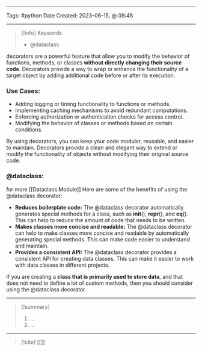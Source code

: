 ------------------------- 
Tags: #python 
Date Created:  2023-06-15, @ 09:48

---
>[!info] Keywords
>* @dataclass 

decorators are a powerful feature that allow you to modify the behavior of functions, methods, or classes **without directly changing their source code**. Decorators provide a way to wrap or enhance the functionality of a target object by adding additional code before or after its execution.

### Use Cases:
- Adding logging or timing functionality to functions or methods.
- Implementing caching mechanisms to avoid redundant computations.
- Enforcing authorization or authentication checks for access control.
- Modifying the behavior of classes or methods based on certain conditions.

By using decorators, you can keep your code modular, reusable, and easier to maintain. Decorators provide a clean and elegant way to extend or modify the functionality of objects without modifying their original source code.



### @dataclass:
for more [[Dataclass Module]]
Here are some of the benefits of using the @dataclass decorator:

- **Reduces boilerplate code:** The @dataclass decorator automatically generates special methods for a class, such as **init**(), **repr**(), and **eq**(). This can help to reduce the amount of code that needs to be written.
- **Makes classes more concise and readable:** The @dataclass decorator can help to make classes more concise and readable by automatically generating special methods. This can make code easier to understand and maintain.
- **Provides a consistent API:** The @dataclass decorator provides a consistent API for creating data classes. This can make it easier to work with data classes in different projects.

If you are creating a **class that is primarily used to store data**, and that does not need to define a lot of custom methods, then you should consider using the @dataclass decorator.

------



>[!summary] 
>1. ...
>2. ...

----
>[!cite]
> [[]]
> []()
